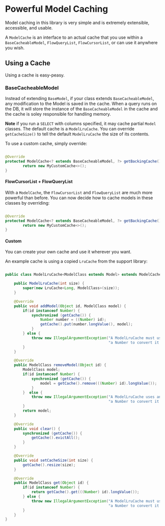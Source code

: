 # Powerful Model Caching

Model caching in this library is very simple and is extremely extensible, accessible, and usable.

A ```ModelCache``` is an interface to an actual cache that you use within a ```BaseCacheableModel```, ```FlowQueryList```, ```FlowCursorList```, or
can use it anywhere you wish.

## Using a Cache

Using a cache is easy-peasy.

### BaseCacheableModel

Instead of extending ```BaseModel```, if your class extends ```BaseCacheableModel```,
any modification to the Model is saved in the cache. When a query runs on the DB, it will store the instance of the ```BaseCacheableModel``` in the cache and the cache is soley responsible for handling memory.

**Note** if you run a ```SELECT``` with columns specified, it may cache partial ```Model``` classes.
The default cache is a ```ModelLruCache```.
You can override ```getCacheSize()``` to tell the default ```ModelLruCache``` the size of its contents.

To use a custom cache, simply override:

```java

@Override
protected ModelCache<? extends BaseCacheableModel, ?> getBackingCache() {
        return new MyCustomCache<>();
}

```

#### FlowCursorList + FlowQueryList

With a ```ModelCache```, the ```FlowCursorList``` and ```FlowQueryList``` are much more powerful than before.
You can now decide how to cache models in these classes by overriding:

```java

@Override
protected ModelCache<? extends BaseCacheableModel, ?> getBackingCache() {
        return new MyCustomCache<>();
}

```

#### Custom

You can create your own cache and use it wherever you want.

An example cache is using a copied ```LruCache``` from the support library:

```java

public class ModelLruCache<ModelClass extends Model> extends ModelCache<ModelClass, LruCache<Long, ModelClass>>{

    public ModelLruCache(int size) {
        super(new LruCache<Long, ModelClass>(size));
    }

    @Override
    public void addModel(Object id, ModelClass model) {
        if(id instanceof Number) {
            synchronized (getCache()) {
                Number number = ((Number) id);
                getCache().put(number.longValue(), model);
            }
        } else {
            throw new IllegalArgumentException("A ModelLruCache must use an id that can cast to" +
                                               "a Number to convert it into a long");
        }
    }

    @Override
    public ModelClass removeModel(Object id) {
        ModelClass model;
        if(id instanceof Number) {
            synchronized (getCache()) {
                model = getCache().remove(((Number) id).longValue());
            }
        }  else {
            throw new IllegalArgumentException("A ModelLruCache uses an id that can cast to" +
                                               "a Number to convert it into a long");
        }
        return model;
    }

    @Override
    public void clear() {
        synchronized (getCache()) {
            getCache().evictAll();
        }
    }

    @Override
    public void setCacheSize(int size) {
        getCache().resize(size);
    }

    @Override
    public ModelClass get(Object id) {
        if(id instanceof Number) {
            return getCache().get(((Number) id).longValue());
        } else {
            throw new IllegalArgumentException("A ModelLruCache must use an id that can cast to" +
                                               "a Number to convert it into a long");
        }
    }
}


```
